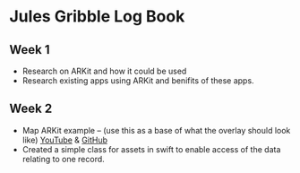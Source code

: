 #  Jules Gribble Log Book
## Week 1
- Research on ARKit and how it could be used
- Research existing apps using ARKit and benifits of these apps.
## Week 2
- Map ARKit example – (use this as a base of what the overlay should look like) [YouTube](https://www.youtube.com/watch?v=6Lo0Z7CkMWw) & [GitHub](https://github.com/ProjectDent/ARKit-CoreLocation/blob/master/ARKit%2BCoreLocation/ViewController.swift)
- Created a simple class for assets in swift to enable access of the data relating to one record. 
